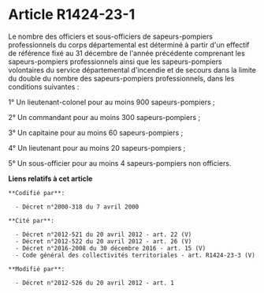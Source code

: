 # Article R1424-23-1

Le nombre des officiers et sous-officiers de sapeurs-pompiers professionnels du corps départemental est déterminé à partir
d'un effectif de référence fixé au 31 décembre de l'année précédente comprenant les sapeurs-pompiers professionnels ainsi que
les sapeurs-pompiers volontaires du service départemental d'incendie et de secours dans la limite du double du nombre des
sapeurs-pompiers professionnels, dans les conditions suivantes : 

1° Un lieutenant-colonel pour au moins 900 sapeurs-pompiers ; 

2° Un commandant pour au moins 300 sapeurs-pompiers ; 

3° Un capitaine pour au moins 60 sapeurs-pompiers ; 

4° Un lieutenant pour au moins 20 sapeurs-pompiers ; 

5° Un sous-officier pour au moins 4 sapeurs-pompiers non officiers.

**Liens relatifs à cet article**

	**Codifié par**:

	  - Décret n°2000-318 du 7 avril 2000

	**Cité par**:

	  - Décret n°2012-521 du 20 avril 2012 - art. 22 (V)
	  - Décret n°2012-522 du 20 avril 2012 - art. 26 (V)
	  - Décret n°2016-2008 du 30 décembre 2016 - art. 15 (V)
	  - Code général des collectivités territoriales - art. R1424-23-3 (V)

	**Modifié par**:

	  - Décret n°2012-526 du 20 avril 2012 - art. 1
